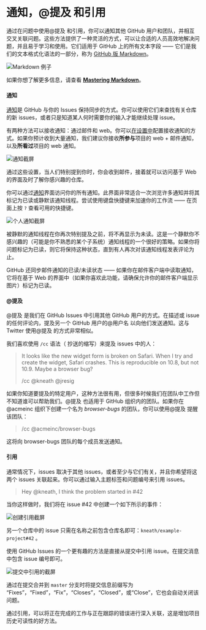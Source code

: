 # 通知，@提及 和引用

通过在问题中使用@提及 和引用，你可以通知其他 GitHub 用户和团队，并相互交叉关联问题。这些方法提供了一种灵活的方式，可以让合适的人员高效地解决问题，并且易于学习和使用。它们适用于 GitHub 上的所有文本字段 —— 它们是我们的文本格式化语法的一部分，称为 [GitHub 版 Markdown](https://help.github.com/articles/writing-on-github#name-and-team-mentions-autocomplete)。

![Markdown &#x4F8B;&#x5B50;](https://guides.github.com/features/issues/markdown-example.png)

如果你想了解更多信息，请查看 [**Mastering Markdown**](http://guides.github.com/features/mastering-markdown/)。

#### 通知

[通知](https://github.com/notifications)是 GitHub 与你的 Issues 保持同步的方式。你可以使用它们来查找有关仓库的新 issues，或者只是知道某人何时需要你的输入才能继续处理 issue。

有两种方法可以接收通知：通过邮件和 web。你可以[在设置中](https://github.com/settings/notifications)配置接收通知的方式。如果你预计收到大量通知，我们建议你接收**所参与**项目的 web + 邮件通知，以及**所看过**项目的 web 通知。

![&#x901A;&#x77E5;&#x622A;&#x5C4F;](https://guides.github.com/features/issues/notifications.png)

通过这些设置，当人们特别提到你时，你会收到邮件，接着就可以访问基于 Web 的界面及时了解你感兴趣的仓库。

你可以通过[通知](https://github.com/notifications)界面访问你的所有通知。此界面非常适合一次浏览许多通知并将其标记为已读或静默该通知线程。尝试使用键盘快捷键来加速你的工作流 —— 在页面上按 `?` 查看可用的快捷键。

![&#x4E2A;&#x4EBA;&#x901A;&#x77E5;&#x622A;&#x5C4F;](https://guides.github.com/features/issues/notification.png)

被静默的通知线程在你再次特别提及之前，将不再显示为未读。这是一个静默你不感兴趣的（可能是你不熟悉的某个子系统）通知线程的一个很好的策略。如果你将问题标记为已读，则它将保持这种状态，直到有人再次对该通知线程发表评论为止。

GitHub 还同步邮件通知的已读/未读状态 —— 如果你在邮件客户端中读取通知，它将在基于 Web 的界面中（如果你喜欢此功能，请确保允许你的邮件客户端显示图片）标记为已读。

#### @提及

@提及 是我们在 GitHub Issues 中引用其他 GitHub 用户的方式。在描述或 issue 的任何评论内，提及另一个 GitHub 用户的@用户名 以向他们发送通知。这与 Twitter 使用@提及 的方式非常相似。

我们喜欢使用 `/cc` 语法（ 抄送的缩写）来提及 issues 中的人：

> It looks like the new widget form is broken on Safari. When I try and create the widget, Safari crashes. This is reproducible on 10.8, but not 10.9. Maybe a browser bug?
>
> /cc @kneath @jresig

如果你知道要提及的特定用户，这种方法很有用，但很多时候我们在团队中工作但不知道谁可以帮助我们。@提及 也适用于 GitHub 组织内的团队。如果你在@acmeinc 组织下创建一个名为 _browser-bugs_ 的团队，你可以使用@提及 提醒该团队：

> /cc @acmeinc/browser-bugs

这将向 browser-bugs 团队的每个成员发送通知。

#### 引用

通常情况下，issues 取决于其他 issues，或者至少与它们有关，并且你希望将这两个 issues 关联起来。你可以通过输入主题标签和问题编号来引用 issues。

> Hey @kneath, I think the problem started in \#42

当你这样做时，我们将在 issue \#42 中创建一个如下所示的事件：

![&#x521B;&#x5EFA;&#x5F15;&#x7528;&#x622A;&#x5C4F;](https://guides.github.com/features/issues/reference.png)

另一个仓库中的 issue 只需在名称之前包含仓库名即可：`kneath/example-project#42` 。

使用 GitHub Issues 的一个更有趣的方法是直接从提交中引用 issue。在提交消息中包含 issue 编号即可。

![&#x63D0;&#x4EA4;&#x4E2D;&#x5F15;&#x7528;&#x7684;&#x622A;&#x5C4F;](https://guides.github.com/features/issues/commit.png)

通过在提交合并到 `master` 分支时将提交信息前缀写为 “Fixes”，“Fixed”，“Fix”，“Closes”，“Closed”，或“Close”，它也会自动关闭该问题。

通过引用，可以将正在完成的工作与正在跟踪的错误进行深入关联，这是增加项目历史可读性的好方法。

